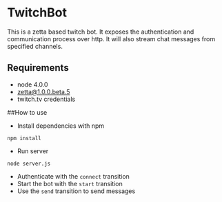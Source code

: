 # TwitchBot

This is a zetta based twitch bot. It exposes the authentication and communication process over http. 
It will also stream chat messages from specified channels.

## Requirements

- node 4.0.0
- zetta@1.0.0.beta.5
- twitch.tv credentials

##How to use

- Install dependencies with npm

```
npm install
```

- Run server

```
node server.js
```

- Authenticate with the `connect` transition
- Start the bot with the `start` transition
- Use the `send` transition to send messages







